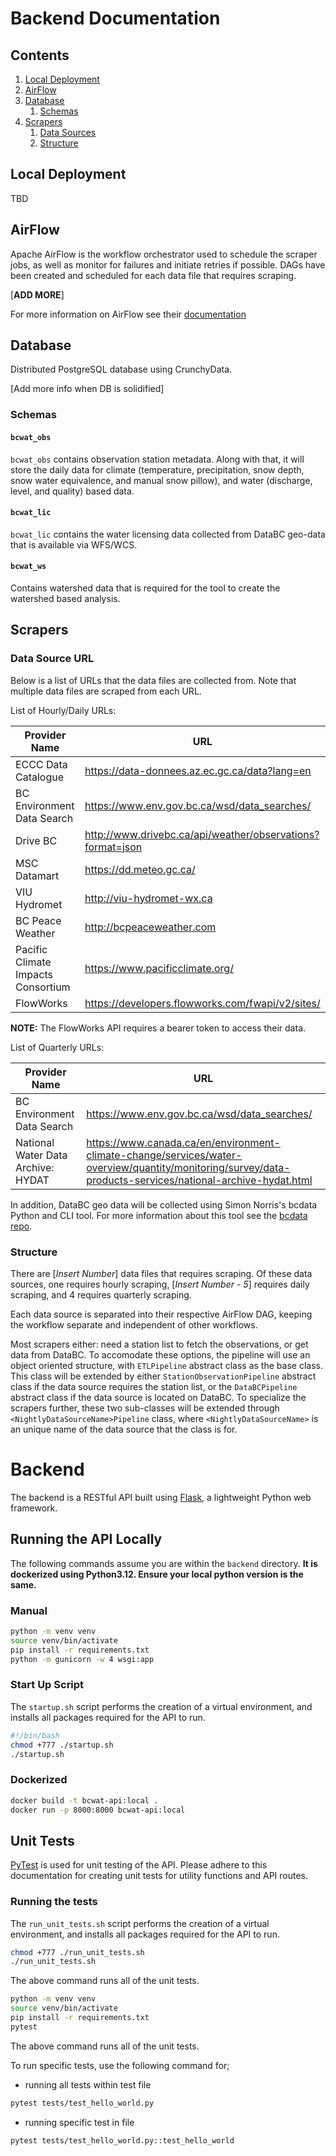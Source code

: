 # Backend Documentation

## Contents

1. [Local Deployment](#local-deployment)
2. [AirFlow](#airflow)
3. [Database](#database)
    1. [Schemas](#schemas)  
4. [Scrapers](#scrapers)
    1. [Data Sources](#data-source-url)
    2. [Structure](#structure)

## Local Deployment

TBD

## AirFlow

Apache AirFlow is the workflow orchestrator used to schedule the scraper jobs, as well as monitor for failures and initiate retries if possible. DAGs have been created and scheduled for each data file that requires scraping. 

[**ADD MORE**]

For more information on AirFlow see their [documentation](https://airflow.apache.org/docs/)

## Database

Distributed PostgreSQL database using CrunchyData.

[Add more info when DB is solidified]

### Schemas

#### `bcwat_obs`

`bcwat_obs` contains observation station metadata. Along with that, it will store the daily data for climate (temperature, precipitation, snow depth, snow water equivalence, and manual snow pillow), and water (discharge, level, and quality) based data.

#### `bcwat_lic`

`bcwat_lic` contains the water licensing data collected from DataBC geo-data that is available via WFS/WCS.

#### `bcwat_ws`

Contains watershed data that is required for the tool to create the watershed based analysis.

## Scrapers

### Data Source URL

Below is a list of URLs that the data files are collected from. Note that multiple data files are scraped from each URL.

List of Hourly/Daily URLs:

| Provider Name                         | URL                                                       |
|---------------------------------------|-----------------------------------------------------------|
|ECCC Data Catalogue                    |https://data-donnees.az.ec.gc.ca/data?lang=en              |
|BC Environment Data Search             |https://www.env.gov.bc.ca/wsd/data_searches/               |
|Drive BC                               |http://www.drivebc.ca/api/weather/observations?format=json |
|MSC Datamart                           |https://dd.meteo.gc.ca/                                    |
|VIU Hydromet                           |http://viu-hydromet-wx.ca                                  |
|BC Peace Weather                       |http://bcpeaceweather.com                                  |
|Pacific Climate Impacts Consortium     |https://www.pacificclimate.org/                            |
|FlowWorks                              |https://developers.flowworks.com/fwapi/v2/sites/|

**NOTE:** The FlowWorks API requires a bearer token to access their data.

List of Quarterly URLs:

| Provider Name                         | URL                                                       |
|---------------------------------------|-----------------------------------------------------------|
|BC Environment Data Search             |https://www.env.gov.bc.ca/wsd/data_searches/               |
|National Water Data Archive: HYDAT     |https://www.canada.ca/en/environment-climate-change/services/water-overview/quantity/monitoring/survey/data-products-services/national-archive-hydat.html |

In addition, DataBC geo data will be collected using Simon Norris's bcdata Python and CLI tool. For more information about this tool see the [bcdata repo](https://github.com/smnorris/bcdata).

### Structure

There are [*Insert Number*] data files that requires scraping. Of these data sources, one requires hourly scraping, [*Insert Number - 5*] requires daily scraping, and 4 requires quarterly scraping.

Each data source is separated into their respective AirFlow DAG, keeping the workflow separate and independent of other workflows.

Most scrapers either: need a station list to fetch the observations, or get data from DataBC. To accomodate these options, the pipeline will use an object oriented structure, with `ETLPipeline` abstract class as the base class. This class will be extended by either `StationObservationPipeline` abstract class if the data source requires the station list, or the `DataBCPipeline` abstract class if the data source is located on DataBC. To specialize the scrapers further, these two sub-classes will be extended through `<NightlyDataSourceName>Pipeline` class, where `<NightlyDataSourceName>` is an unique name of the data source that the class is for. 
# Backend

The backend is a RESTful API built using [Flask](https://flask.palletsprojects.com/), a lightweight Python web framework.

## Running the API Locally

The following commands assume you are within the `backend` directory. __It is dockerized using Python3.12. Ensure your local python version is the same.__

### Manual

```bash
python -m venv venv
source venv/bin/activate
pip install -r requirements.txt
python -m gunicorn -w 4 wsgi:app
```

### Start Up Script

The `startup.sh` script performs the creation of a virtual environment, and installs all packages required for the API to run.

```bash
#!/bin/bash
chmod +777 ./startup.sh
./startup.sh
```

### Dockerized

```bash
docker build -t bcwat-api:local .
docker run -p 8000:8000 bcwat-api:local
```

## Unit Tests

[PyTest](https://docs.pytest.org/en/stable/contents.html) is used for unit testing of the API. Please adhere to this documentation for creating unit tests for utility functions and API routes.

### Running the tests

The `run_unit_tests.sh` script performs the creation of a virtual environment, and installs all packages required for the API to run.

```bash
chmod +777 ./run_unit_tests.sh
./run_unit_tests.sh
```

The above command runs all of the unit tests.

```bash
python -m venv venv
source venv/bin/activate
pip install -r requirements.txt
pytest
```

The above command runs all of the unit tests.

To run specific tests, use the following command for;

- running all tests within test file

```bash
pytest tests/test_hello_world.py
```

- running specific test in file

```bash
pytest tests/test_hello_world.py::test_hello_world
```
